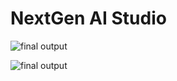 # NextGen AI Studio

![final output ](https://i.pinimg.com/originals/88/ea/7b/88ea7be0d41dc1a6cb0ab831bf9bd445.jpg)

![final output ](https://i.pinimg.com/originals/99/a4/fa/99a4faab6bf482889a01f8bc202c1396.jpg)

